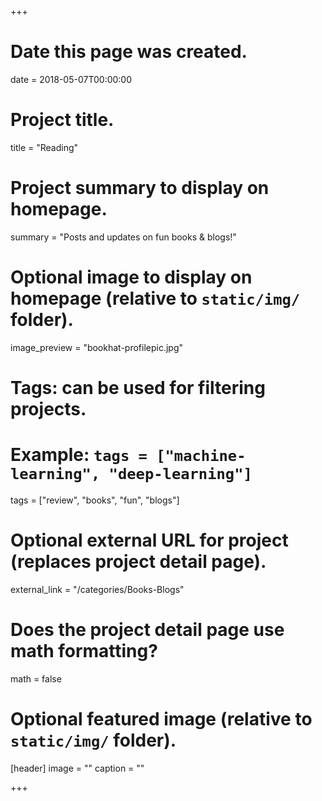 +++
# Date this page was created.
date = 2018-05-07T00:00:00

# Project title.
title = "Reading"

# Project summary to display on homepage.
summary = "Posts and updates on fun books & blogs!"

# Optional image to display on homepage (relative to `static/img/` folder).
image_preview = "bookhat-profilepic.jpg"

# Tags: can be used for filtering projects.
# Example: `tags = ["machine-learning", "deep-learning"]`
tags = ["review", "books", "fun", "blogs"]

# Optional external URL for project (replaces project detail page).
external_link = "/categories/Books-Blogs"

# Does the project detail page use math formatting?
math = false

# Optional featured image (relative to `static/img/` folder).
[header]
image = ""
caption = ""

+++

